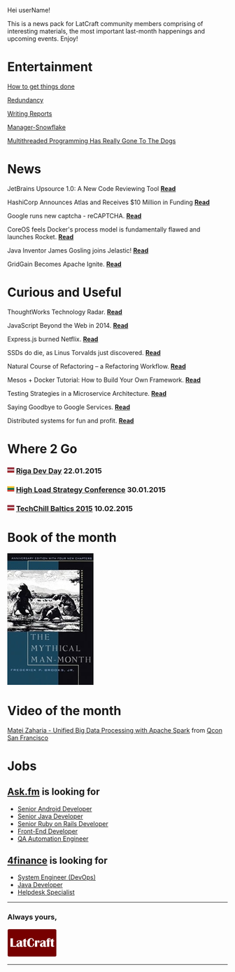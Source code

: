 Hei userName!

This is a news pack for LatCraft community members comprising of interesting materials, the most important last-month happenings and upcoming events. Enjoy!


# Entertainment 

[How to get things done](pixies/sideproject.jpg)

[Redundancy](http://devopsreactions.tumblr.com/post/102352504591/redundancy)

[Writing Reports](http://devopsreactions.tumblr.com/post/103112947873/writing-reports)

[Manager-Snowflake](http://www.slideshare.net/SlavaPankratov/ss-535501)

[Multithreaded Programming Has Really Gone To The Dogs](http://highscalability.com/blog/2014/12/16/multithreaded-programming-has-really-gone-to-the-dogs.html?utm_source=feedburner&utm_medium=twitter&utm_campaign=Feed%3A+HighScalability+%28High+Scalability%29)


# News

JetBrains Upsource 1.0: A New Code Reviewing Tool [**Read**](http://www.infoq.com/news/2014/12/jetbrains-upsource)

HashiCorp Announces Atlas and Receives $10 Million in Funding [**Read**](http://www.infoq.com/news/2014/12/hashicorp_atlas)

Google runs new captcha - reCAPTCHA. [**Read**](https://www.google.com/recaptcha/intro/index.html)

CoreOS feels Docker's process model is fundamentally flawed and launches Rocket. [**Read**](utm_content=buffer9a56f&utm_medium=social&utm_source=twitter.com&utm_campaign=buffer)

Java Inventor James Gosling joins Jelastic!
[**Read**](http://jelastic.com/java-rock-stars-james-gosling-bruno-souza-jump-aboard-jelastic-train/)

GridGain Becomes Apache Ignite. [**Read**](http://www.infoq.com/news/2014/12/gridgain-ignite)



# Curious and Useful

ThoughtWorks Technology Radar. [**Read**](http://www.thoughtworks.com/radar)

JavaScript Beyond the Web in 2014. [**Read**](http://www.sitepoint.com/javascript-beyond-web-2014/)

Express.js burned Netflix. [**Read**](http://www.infoq.com/news/2014/12/expressjs-burned-netflix)

SSDs do die, as Linus Torvalds just discovered. [**Read**](http://www.computerworld.com/article/2484998/solid-state-drives/ssds-do-die--as-linus-torvalds-just-discovered.html?page=2)


Natural Course of Refactoring – a Refactoring Workflow. [**Read**](http://www.infoq.com/articles/natural-course-refactoring)

Mesos + Docker Tutorial: How to Build Your Own Framework. [**Read**](https://www.voxxed.com/blog/2014/12/mesos-docker-tutorial-how-to-build-your-own-framework/)

Testing Strategies in a Microservice Architecture. [**Read**](http://martinfowler.com/articles/microservice-testing)

Saying Goodbye to Google Services. [**Read**](http://danielmiessler.com/blog/saying-goodbye-to-google-services/)

Distributed systems for fun and profit. [**Read**](http://book.mixu.net/distsys/single-page.html)

# Where 2 Go

### ![](pixies/lv_flag.png) [Riga Dev Day](http://rigadevday.lv/) 22.01.2015

### ![](pixies/lt_flag.png) [High Load Strategy Conference](http://www.highloadstrategy.lt/) 30.01.2015

### ![](pixies/lv_flag.png) [TechChill Baltics 2015](http://tcbaltics.com/) 10.02.2015



# Book of the month
[![](pixies/mymamo.jpg)](http://www.amazon.co.uk/Mythical-Man-month-Essays-Software-Engineering/dp/0201835959)


# Video of the month
<a href="http://www.infoq.com/presentations/apache-spark-big-data">Matei Zaharia  - Unified Big Data Processing with Apache Spark</a> from <a href="https://qconsf.com/presentation/unified-big-data-processing-apache-spark">Qcon San Francisco</a>



# Jobs

## [**Ask.fm**](http://ask.fm/) is looking for

- [Senior Android Developer](http://www.likeit.lv/job/askfm/senior-android-developer/3363/?search=ask.fm)
- [Senior Java Developer](http://www.likeit.lv/job/askfm/senior-java-developer/3359/?search=ask.fm)
- [Senior Ruby on Rails Developer](http://www.likeit.lv/job/askfm/senior-ruby-on-rails-developer/3360/?search=ask.fm)
- [Front-End Developer](http://www.likeit.lv/job/askfm/front-end-developer/3361/?search=ask.fm)
- [QA Automation Engineer](http://www.likeit.lv/job/askfm/automation-qa-engineer/3362/?search=ask.fm)

## [**4finance**](http://www.4financeit.com) is looking for
- [System Engineer (DevOps)](https://4finance.recruiterbox.com/jobs/fk0y2a/)
- [Java Developer](https://4finance.recruiterbox.com/jobs/fk0y2g)
- [Helpdesk Specialist](https://4finance.recruiterbox.com/jobs/fk0y2e/)


---
### **Always yours,**

[![](pixies/latcraft.png)](http://www.latcraft.lv)

---